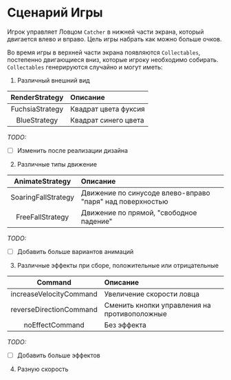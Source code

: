 # Сценарий Игры

Игрок управляет Ловцом `Catcher` в нижней части экрана, который двигается влево и вправо.
Цель игры набрать как можно больше очков.

Во время игры в верхней части экрана появляются `Collectables`, постепенно двигающиеся вниз, которые игроку необходимо собирать.
`Collectables` генерируются случайно и могут иметь:
1. Различный внешний вид
 
| RenderStrategy  | Описание             |
|:---------------:|:---------------------|
| FuchsiaStrategy | Квадрат цвета фуксия |
|  BlueStrategy   | Квадрат синего цвета |

_TODO:_
- [ ] Изменить после реализации дизайна

2. Различные типы движение

|   AnimateStrategy   | Описание                                                  |
|:-------------------:|:----------------------------------------------------------|
| SoaringFallStrategy | Движение по синусоде влево-вправо "паря" над поверхностью |
|  FreeFallStrategy   | Движение по прямой, "свободное падение"                   |

_TODO:_
- [ ] Добавить больше вариантов анимаций

3. Различные эффекты при сборе, положительные или отрицательные

|         Command         | Описание                                     |
|:-----------------------:|:---------------------------------------------|
| increaseVelocityCommand | Увеличение скорости ловца                    |
| reverseDirectionCommand | Сменить кнопки управления на противоположные |
|     noEffectCommand     | Без эффекта                                  |

_TODO:_
- [ ] Добавить больше эффектов

4. Разную скорость